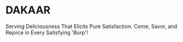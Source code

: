 # DAKAAR
Serving Deliciousness That Elicits Pure Satisfaction. Come, Savor, and Rejoice in Every Satisfying 'Burp'!